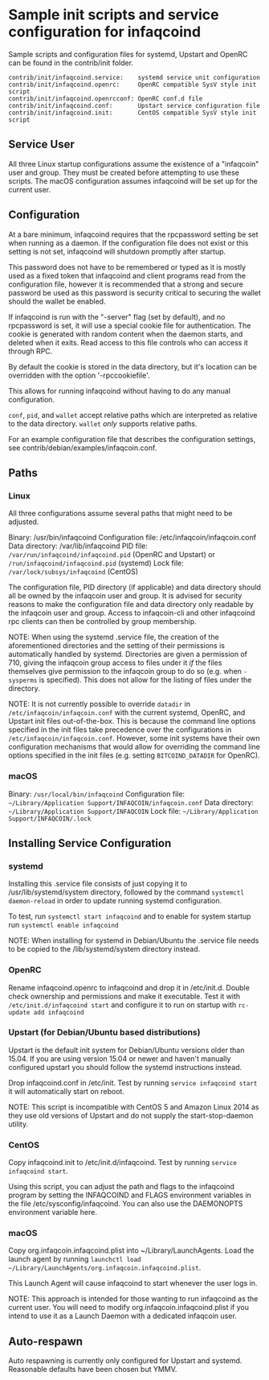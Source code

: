 Sample init scripts and service configuration for infaqcoind
==========================================================

Sample scripts and configuration files for systemd, Upstart and OpenRC
can be found in the contrib/init folder.

    contrib/init/infaqcoind.service:    systemd service unit configuration
    contrib/init/infaqcoind.openrc:     OpenRC compatible SysV style init script
    contrib/init/infaqcoind.openrcconf: OpenRC conf.d file
    contrib/init/infaqcoind.conf:       Upstart service configuration file
    contrib/init/infaqcoind.init:       CentOS compatible SysV style init script

Service User
---------------------------------

All three Linux startup configurations assume the existence of a "infaqcoin" user
and group.  They must be created before attempting to use these scripts.
The macOS configuration assumes infaqcoind will be set up for the current user.

Configuration
---------------------------------

At a bare minimum, infaqcoind requires that the rpcpassword setting be set
when running as a daemon.  If the configuration file does not exist or this
setting is not set, infaqcoind will shutdown promptly after startup.

This password does not have to be remembered or typed as it is mostly used
as a fixed token that infaqcoind and client programs read from the configuration
file, however it is recommended that a strong and secure password be used
as this password is security critical to securing the wallet should the
wallet be enabled.

If infaqcoind is run with the "-server" flag (set by default), and no rpcpassword is set,
it will use a special cookie file for authentication. The cookie is generated with random
content when the daemon starts, and deleted when it exits. Read access to this file
controls who can access it through RPC.

By default the cookie is stored in the data directory, but it's location can be overridden
with the option '-rpccookiefile'.

This allows for running infaqcoind without having to do any manual configuration.

`conf`, `pid`, and `wallet` accept relative paths which are interpreted as
relative to the data directory. `wallet` *only* supports relative paths.

For an example configuration file that describes the configuration settings,
see contrib/debian/examples/infaqcoin.conf.

Paths
---------------------------------

### Linux

All three configurations assume several paths that might need to be adjusted.

Binary:              /usr/bin/infaqcoind
Configuration file:  /etc/infaqcoin/infaqcoin.conf
Data directory:      /var/lib/infaqcoind
PID file:            `/var/run/infaqcoind/infaqcoind.pid` (OpenRC and Upstart) or `/run/infaqcoind/infaqcoind.pid` (systemd)
Lock file:           `/var/lock/subsys/infaqcoind` (CentOS)

The configuration file, PID directory (if applicable) and data directory
should all be owned by the infaqcoin user and group.  It is advised for security
reasons to make the configuration file and data directory only readable by the
infaqcoin user and group.  Access to infaqcoin-cli and other infaqcoind rpc clients
can then be controlled by group membership.

NOTE: When using the systemd .service file, the creation of the aforementioned
directories and the setting of their permissions is automatically handled by
systemd. Directories are given a permission of 710, giving the infaqcoin group
access to files under it _if_ the files themselves give permission to the
infaqcoin group to do so (e.g. when `-sysperms` is specified). This does not allow
for the listing of files under the directory.

NOTE: It is not currently possible to override `datadir` in
`/etc/infaqcoin/infaqcoin.conf` with the current systemd, OpenRC, and Upstart init
files out-of-the-box. This is because the command line options specified in the
init files take precedence over the configurations in
`/etc/infaqcoin/infaqcoin.conf`. However, some init systems have their own
configuration mechanisms that would allow for overriding the command line
options specified in the init files (e.g. setting `BITCOIND_DATADIR` for
OpenRC).

### macOS

Binary:              `/usr/local/bin/infaqcoind`
Configuration file:  `~/Library/Application Support/INFAQCOIN/infaqcoin.conf`
Data directory:      `~/Library/Application Support/INFAQCOIN`
Lock file:           `~/Library/Application Support/INFAQCOIN/.lock`

Installing Service Configuration
-----------------------------------

### systemd

Installing this .service file consists of just copying it to
/usr/lib/systemd/system directory, followed by the command
`systemctl daemon-reload` in order to update running systemd configuration.

To test, run `systemctl start infaqcoind` and to enable for system startup run
`systemctl enable infaqcoind`

NOTE: When installing for systemd in Debian/Ubuntu the .service file needs to be copied to the /lib/systemd/system directory instead.

### OpenRC

Rename infaqcoind.openrc to infaqcoind and drop it in /etc/init.d.  Double
check ownership and permissions and make it executable.  Test it with
`/etc/init.d/infaqcoind start` and configure it to run on startup with
`rc-update add infaqcoind`

### Upstart (for Debian/Ubuntu based distributions)

Upstart is the default init system for Debian/Ubuntu versions older than 15.04. If you are using version 15.04 or newer and haven't manually configured upstart you should follow the systemd instructions instead.

Drop infaqcoind.conf in /etc/init.  Test by running `service infaqcoind start`
it will automatically start on reboot.

NOTE: This script is incompatible with CentOS 5 and Amazon Linux 2014 as they
use old versions of Upstart and do not supply the start-stop-daemon utility.

### CentOS

Copy infaqcoind.init to /etc/init.d/infaqcoind. Test by running `service infaqcoind start`.

Using this script, you can adjust the path and flags to the infaqcoind program by
setting the INFAQCOIND and FLAGS environment variables in the file
/etc/sysconfig/infaqcoind. You can also use the DAEMONOPTS environment variable here.

### macOS

Copy org.infaqcoin.infaqcoind.plist into ~/Library/LaunchAgents. Load the launch agent by
running `launchctl load ~/Library/LaunchAgents/org.infaqcoin.infaqcoind.plist`.

This Launch Agent will cause infaqcoind to start whenever the user logs in.

NOTE: This approach is intended for those wanting to run infaqcoind as the current user.
You will need to modify org.infaqcoin.infaqcoind.plist if you intend to use it as a
Launch Daemon with a dedicated infaqcoin user.

Auto-respawn
-----------------------------------

Auto respawning is currently only configured for Upstart and systemd.
Reasonable defaults have been chosen but YMMV.
